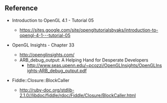 ## Reference ##

*   Introduction to OpenGL 4.1 - Tutorial 05
	*   https://sites.google.com/site/opengltutorialsbyaks/introduction-to-opengl-4-1---tutorial-05
*   OpenGL Insights - Chapter 33
	*   http://openglinsights.com/
	*   ARB_debug_output: A Helping Hand for Desperate Developers
		*   http://www.seas.upenn.edu/~pcozzi/OpenGLInsights/OpenGLInsights-ARB_debug_output.pdf

*   Fiddle::Closure::BlockCaller
	*   http://ruby-doc.org/stdlib-2.1.0//libdoc/fiddle/rdoc/Fiddle/Closure/BlockCaller.html

